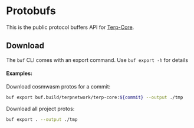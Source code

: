 # Protobufs

This is the public protocol buffers API for [Terp-Core](https://github.com/terpnetwork/terp-core).

## Download

The `buf` CLI comes with an export command. Use `buf export -h` for details

#### Examples:

Download cosmwasm protos for a commit:
```bash
buf export buf.build/terpnetwork/terp-core:${commit} --output ./tmp
```

Download all project protos:
```bash
buf export . --output ./tmp
```